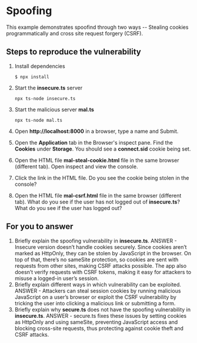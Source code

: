 # Spoofing

This example demonstrates spoofind through two ways -- Stealing cookies programmatically and cross site request forgery (CSRF).

## Steps to reproduce the vulnerability

1. Install dependencies

   `$ npx install`

2. Start the **insecure.ts** server

   `npx ts-node insecure.ts`

3. Start the malicious server **mal.ts**

   `npx ts-node mal.ts`

4. Open **http://localhost:8000** in a browser, type a name and Submit.

5. Open the **Application** tab in the Browser's inspect pane. Find the **Cookies** under **Storage**. You should see a **connect.sid** cookie being set.

6. Open the HTML file **mal-steal-cookie.html** file in the same browser (different tab). Open inspect and view the console.

7. Click the link in the HTML file. Do you see the cookie being stolen in the console?

8. Open the HTML file **mal-csrf.html** file in the same browser (different tab). What do you see if the user has not logged out of **insecure.ts**? What do you see if the user has logged out?

## For you to answer

1. Briefly explain the spoofing vulnerability in **insecure.ts**.
   ANSWER -
   Insecure version doesn’t handle cookies securely. Since cookies aren’t marked as HttpOnly, they can be stolen by JavaScript in the browser. On top of that, there’s no sameSite protection, so cookies are sent with requests from other sites, making CSRF attacks possible. The app also doesn’t verify requests with CSRF tokens, making it easy for attackers to misuse a logged-in user’s session.
2. Briefly explain different ways in which vulnerability can be exploited.
   ANSWER -
   Attackers can steal session cookies by running malicious JavaScript on a user’s browser or exploit the CSRF vulnerability by tricking the user into clicking a malicious link or submitting a form.
3. Briefly explain why **secure.ts** does not have the spoofing vulnerability in **insecure.ts**.
   ANSWER -
   secure.ts fixes these issues by setting cookies as HttpOnly and using sameSite, preventing JavaScript access and blocking cross-site requests, thus protecting against cookie theft and CSRF attacks.

